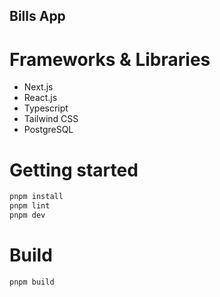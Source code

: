 ## Bills App

# Frameworks & Libraries
- Next.js
- React.js
- Typescript
- Tailwind CSS
- PostgreSQL

# Getting started

```sh
pnpm install
pnpm lint
pnpm dev
```

# Build

```sh
pnpm build
```